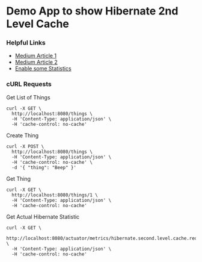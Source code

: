 # Demo App to show Hibernate 2nd Level Cache

### Helpful Links

- [Medium Article 1](https://medium.com/@skywalkerhunter/speeding-up-your-hibernate-with-cache-level-2-ehcache-in-1-min-28255622bf6f)
- [Medium Article 2](https://medium.com/@skywalkerhunter/org-hibernate-orm-deprecation-caa816ba2755)
- [Enable some Statistics](https://docs.spring.io/spring-boot/docs/2.2.0.BUILD-SNAPSHOT/reference/html/production-ready-features.html#production-ready-metrics-hibernate)

### cURL Requests

Get List of Things
```
curl -X GET \
  http://localhost:8080/things \
  -H 'Content-Type: application/json' \
  -H 'cache-control: no-cache'
```

Create Thing
```
curl -X POST \
  http://localhost:8080/things \
  -H 'Content-Type: application/json' \
  -H 'cache-control: no-cache' \
  -d '{ "thing": "Beep" }'
```

Get Thing
```
curl -X GET \
  http://localhost:8080/things/1 \
  -H 'Content-Type: application/json' \
  -H 'cache-control: no-cache'
```

Get Actual Hibernate Statistic
```
curl -X GET \
  http://localhost:8080/actuator/metrics/hibernate.second.level.cache.requests \
  -H 'Content-Type: application/json' \
  -H 'cache-control: no-cache'
```

